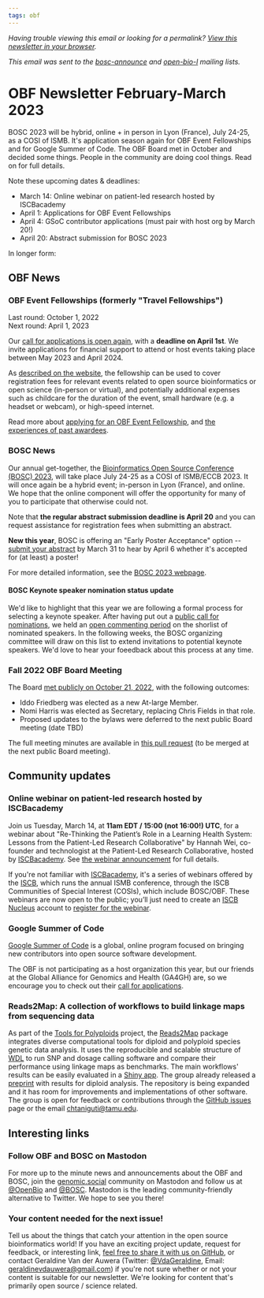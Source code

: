 ```yaml
---
tags: obf
---
```


_Having trouble viewing this email or looking for a permalink? [View this newsletter in your browser](https://github.com/OBF/newsletter/blob/master/newsletters/2023-02.md)._

_This email was sent to the [bosc-announce](https://groups.google.com/g/bosc-announce) and [open-bio-l](http://mailman.open-bio.org/mailman/listinfo/open-bio-l/) mailing lists._

# OBF Newsletter February-March 2023

BOSC 2023 will be hybrid, online + in person in Lyon (France), July 24-25, as a COSI of ISMB. It's application season again for OBF Event Fellowships and for Google Summer of Code. The OBF Board met in October and decided some things. People in the community are doing cool things. Read on for full details.

Note these upcoming dates & deadlines:
- March 14: Online webinar on patient-led research hosted by ISCBacademy
- April 1: Applications for OBF Event Fellowships
- April 4: GSoC contributor applications (must pair with host org by March 20!)
- April 20: Abstract submission for BOSC 2023

In longer form: 

## OBF News

### OBF Event Fellowships (formerly "Travel Fellowships")

Last round: October 1, 2022  
Next round: April 1, 2023

Our [call for applications is open again](https://www.open-bio.org/2023/02/20/obf-event-fellowship-2023-1-call/), with a **deadline on April 1st**. We invite applications for financial support to attend or host events taking place between May 2023 and April 2024.

As [described on the website](https://www.open-bio.org/event-awards/), the fellowship can be used to cover registration fees for relevant events related to open source bioinformatics or open science (in-person or virtual), and potentially additional expenses such as childcare for the duration of the event, small hardware (e.g. a headset or webcam), or high-speed internet.

Read more about [applying for an OBF Event Fellowship](https://www.open-bio.org/event-awards/#fellowships-applications), and [the experiences of past awardees](https://www.open-bio.org/category/travel-fellowship/event-fellowship/).


### BOSC News
 
Our annual get-together, the [Bioinformatics Open Source Conference (BOSC) 2023](https://www.open-bio.org/events/bosc-2023/), will take place July 24-25 as a COSI of ISMB/ECCB 2023. It will once again be a hybrid event; in-person in Lyon (France), and online. We hope that the online component will offer the opportunity for many of you to participate that otherwise could not. 

Note that **the regular abstract submission deadline is April 20** and you can request assistance for registration fees when submitting an abstract.

**New this year**, BOSC is offering an "Early Poster Acceptance" option -- [submit your abstract](https://www.open-bio.org/events/bosc-2023/submit/) by March 31 to hear by April 6 whether it's accepted for (at least) a poster!

For more detailed information, see the [BOSC 2023 webpage](https://www.open-bio.org/events/bosc-2023/).


#### BOSC Keynote speaker nomination status update

We'd like to highlight that this year we are following a formal process for selecting a keynote speaker. After having put out a [public call for nominations](https://www.open-bio.org/2023/02/02/nominate-keynote-speaker-for-bosc-2023/), we held an [open commenting period](https://www.open-bio.org/2023/02/10/bosc-2023-keynote-comment-period/) on the shorlist of nominated speakers. In the following weeks, the BOSC organizing committee will draw on this list to extend invitations to potential keynote speakers. We'd love to hear your foeedback about this process at any time.


### Fall 2022 OBF Board Meeting
The Board [met publicly on October 21, 2022](https://www.open-bio.org/2022/09/29/obf-public-board-meeting-2022-10-21/), with the following outcomes:

- Iddo Friedberg was elected as a new At-large Member.
- Nomi Harris was elected as Secretary, replacing Chris Fields in that role.
- Proposed updates to the bylaws were deferred to the next public Board meeting (date TBD)

The full meeting minutes are available in [this pull request](https://github.com/OBF/obf-docs/pull/106) (to be merged at the next public Board meeting).


## Community updates

### Online webinar on patient-led research hosted by ISCBacademy
Join us Tuesday, March 14, at **11am EDT / 15:00 (not 16:00!) UTC**, for a webinar about "Re-Thinking the Patient’s Role in a Learning Health System: Lessons from the Patient-Led Research Collaborative" by Hannah Wei, co-founder and technologist at the Patient-Led Research Collaborative, hosted by [ISCBacademy](https://www.iscb.org/iscbacademy). See [the webinar announcement](https://www.open-bio.org/2023/02/09/iscbacademy-webinar-on-patient-led-research/) for full details. 

If you're not familiar with [ISCBacademy](https://www.iscb.org/iscbacademy), it's a series of webinars offered by the [ISCB](https://www.iscb.org/), which runs the annual ISMB conference, through the ISCB Communities of Special Interest (COSIs), which include BOSC/OBF. These webinars are now open to the public; you’ll just need to create an [ISCB Nucleus](https://iscb.junolive.co/) account to [register for the webinar](https://iscb.junolive.co/Nucleus/live/mainstage/iscbacademycosi79).

### Google Summer of Code

[Google Summer of Code](https://summerofcode.withgoogle.com/) is a global, online program focused on bringing new contributors into open source software development. 

The OBF is not participating as a host organization this year, but our friends at the Global Alliance for Genomics and Health (GA4GH) are, so we encourage you to check out their [call for applications](https://summerofcode.withgoogle.com/programs/2023/organizations/global-alliance-for-genomics-and-health).

### Reads2Map: A collection of workflows to build linkage maps from sequencing data

As part of the [Tools for Polyploids](https://www.polyploids.org/) project, the [Reads2Map](https://github.com/Cristianetaniguti/Reads2Map) package integrates diverse computational tools for diploid and polyploid species genetic data analysis. It uses the reproducible and scalable structure of [WDL](https://openwdl.org/) to run SNP and dosage calling software and compare their performance using linkage maps as benchmarks. The main workflows' results can be easily evaluated in a [Shiny app](https://github.com/Cristianetaniguti/Reads2MapApp). The group already released a [preprint](https://www.biorxiv.org/content/10.1101/2022.11.24.517847v2) with results for diploid analysis. The repository is being expanded and it has room for improvements and implementations of other software. The group is open for feedback or contributions through the [GitHub issues](https://github.com/Cristianetaniguti/Reads2Map/issues) page or the email chtaniguti@tamu.edu.


## Interesting links

### Follow OBF and BOSC on Mastodon
For more up to the minute news and announcements about the OBF and BOSC, join the [genomic.social](https://genomic.social/) community on Mastodon and follow us at [@OpenBio](https://genomic.social/@OpenBio) and [@BOSC](https://genomic.social/@BOSC). Mastodon is the leading community-friendly alternative to Twitter. We hope to see you there!


### Your content needed for the next issue!

Tell us about the things that catch your attention in the open source bioinformatics world! If you have an exciting project update, request for feedback, or interesting link, [feel free to share it with us on GitHub](https://github.com/OBF/newsletter/issues/29), or contact Geraldine Van der Auwera (Twitter: [@VdaGeraldine](https://twitter.com/VdaGeraldine), Email: [geraldinevdauwera@gmail.com](mailto:geraldinevdauwera@gmail.com)) if you're not sure whether or not your content is suitable for our newsletter. We're looking for content that's primarily open source / science related.


